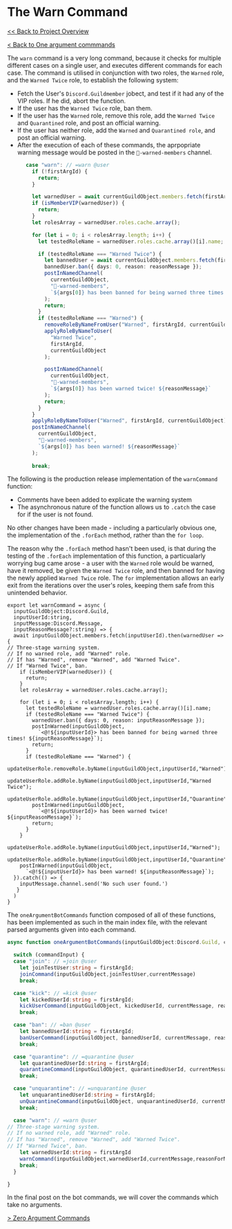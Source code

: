 # The Warn Command

[<< Back to Project Overview](../defenderProject.md)

[< Back to One argument commmands](oneArg.md)

The `warn` command is a very long command, because it checks for multiple different cases on a single user, and executes different commands for each case. The command is utilised in conjunction with two roles, the `Warned` role, and the `Warned Twice` role, to establish the following system:
- Fetch the User's `Discord.Guildmember` jobect, and test if it had any of the VIP roles. If he did, abort the function.
- If the user has the `Warned Twice` role, ban them.
- If the user has the `Warned` role, remove this role, add the `Warned Twice` and `Quarantined` role, and post an official warning.
- If the user has neither role, add the `Warned` and `Quarantined role`, and post an official warning.
- After the execution of each of these commands, the aprpopriate warning message would be posted in the `🚨-warned-members` channel.

```typescript
      case "warn": // =warn @user
        if (!firstArgId) {
          return;
        }

        let warnedUser = await currentGuildObject.members.fetch(firstArgId);
        if (isMemberVIP(warnedUser)) {
          return;
        }
        let rolesArray = warnedUser.roles.cache.array();

        for (let i = 0; i < rolesArray.length; i++) {
          let testedRoleName = warnedUser.roles.cache.array()[i].name;

          if (testedRoleName === "Warned Twice") {
            let bannedUser = await currentGuildObject.members.fetch(firstArgId);
            bannedUser.ban({ days: 0, reason: reasonMessage });
            postInNamedChannel(
              currentGuildObject,
              "🚨-warned-members",
              `${args[0]} has been banned for being warned three times! ${reasonMessage}`
            );
            return;
          }
          if (testedRoleName === "Warned") {
            removeRoleByNameFromUser("Warned", firstArgId, currentGuildObject);
            applyRoleByNameToUser(
              "Warned Twice",
              firstArgId,
              currentGuildObject
            );

            postInNamedChannel(
              currentGuildObject,
              "🚨-warned-members",
              `${args[0]} has been warned twice! ${reasonMessage}`
            );
            return;
          }
        }
        applyRoleByNameToUser("Warned", firstArgId, currentGuildObject);
        postInNamedChannel(
          currentGuildObject,
          "🚨-warned-members",
          `${args[0]} has been warned! ${reasonMessage}`
        );
          
        break;
 ```
 
The following is the production release implementation of the `warnCommand` function:
- Comments have been added to explicate the warning system
- The asynchronous nature of the function allows us to `.catch` the case for if the user is not found.

No other changes have been made - including a particularly obvious one, the implementation of the `.forEach` method, rather than the `for loop`. 

The reason why the `.forEach` method hasn't been used, is that during the testing of the `.forEach` implementation of this function, a particualarly worrying bug came arose - a user with the `Warned` role would be warned, have it removed, be given the `Warned Twice` role, and then banned for having the newly applied `Warned Twice` role. The `for` implementation allows an early exit from the iterations over the user's roles, keeping them safe from this unintended behavior.

```
export let warnCommand = async (
  inputGuildObject:Discord.Guild, 
  inputUserId:string, 
  inputMessage:Discord.Message,
  inputReasonMessage?:string) => {
  await inputGuildObject.members.fetch(inputUserId).then(warnedUser => {
// Three-stage warning system. 
// If no warned role, add "Warned" role. 
// If has "Warned", remove "Warned", add "Warned Twice". 
// If "Warned Twice", ban.
    if (isMemberVIP(warnedUser)) {
      return;
    }
    let rolesArray = warnedUser.roles.cache.array();

    for (let i = 0; i < rolesArray.length; i++) {
      let testedRoleName = warnedUser.roles.cache.array()[i].name;
      if (testedRoleName === "Warned Twice") {
        warnedUser.ban({ days: 0, reason: inputReasonMessage });
        postInWarned(inputGuildObject,
          `<@!${inputUserId}> has been banned for being warned three times! ${inputReasonMessage}`);
        return;
      }
      if (testedRoleName === "Warned") {
        updateUserRole.removeRole.byName(inputGuildObject,inputUserId,"Warned")
        updateUserRole.addRole.byName(inputGuildObject,inputUserId,"Warned Twice");
        updateUserRole.addRole.byName(inputGuildObject,inputUserId,"Quarantine")
        postInWarned(inputGuildObject,
          `<@!${inputUserId}> has been warned twice! ${inputReasonMessage}`);
        return;
      }
    }
    updateUserRole.addRole.byName(inputGuildObject,inputUserId,"Warned");
    updateUserRole.addRole.byName(inputGuildObject,inputUserId,"Quarantine")
    postInWarned(inputGuildObject,
      `<@!${inputUserId}> has been warned! ${inputReasonMessage}`);
  }).catch(() => {
    inputMessage.channel.send('No such user found.')
   }
  )
}
```

The `oneArgumentBotCommands` function composed of all of these functions, has been implemented as such in the main index file, with the relevant parsed arguments given into each command.

```typescript
async function oneArgumentBotCommands(inputGuildObject:Discord.Guild, commandInput) {

  switch (commandInput) {
  case "join": // =join @user
    let joinTestUser:string = firstArgId;
    joinCommand(inputGuildObject,joinTestUser,currentMessage)
    break;

  case "kick": // =kick @user
    let kickedUserId:string = firstArgId;
    kickUserCommand(inputGuildObject, kickedUserId, currentMessage, reasonForModeration)
    break;

  case "ban": // =ban @user
    let bannedUserId:string = firstArgId;
    banUserCommand(inputGuildObject, bannedUserId, currentMessage, reasonForModeration)
    break;

  case "quarantine": // =quarantine @user
    let quarantinedUserId:string = firstArgId;
    quarantineCommand(inputGuildObject, quarantinedUserId, currentMessage, reasonForModeration)
    break;

  case "unquarantine": // =unquarantine @user
    let unquarantinedUserId:string = firstArgId;
    unQuarantineCommand(inputGuildObject, unquarantinedUserId, currentMessage, reasonForModeration)
    break;

  case "warn": // =warn @user
// Three-stage warning system. 
// If no warned role, add "Warned" role. 
// If has "Warned", remove "Warned", add "Warned Twice". 
// If "Warned Twice", ban.
    let warnedUserId:string = firstArgId
    warnCommand(inputGuildObject,warnedUserId,currentMessage,reasonForModeration)
    break;
  }

}
```

In the final post on the bot commands, we will cover the commands which take no arguments.

[> Zero Argument Commands](zeroArgs.md)
